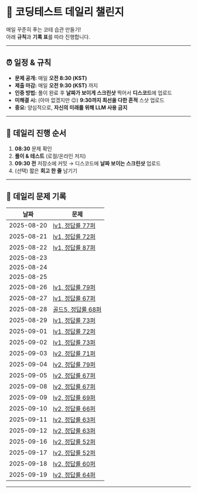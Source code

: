 # 🧪 코딩테스트 데일리 챌린지

매일 꾸준히 푸는 코테 습관 만들기!  
아래 **규칙**과 **기록 표**를 따라 진행합니다.

---

## ⏰ 일정 & 규칙

- **문제 공개:** 매일 **오전 8:30 (KST)**
- **제출 마감:** 매일 **오전 9:30 (KST)** 까지
- **인증 방법:** 풀이 완료 후 **날짜가 보이게 스크린샷** 찍어서 **디스코드**에 업로드
- **미해결 시:** (아마 없겠지만 😉) **9:30까지 최선을 다한 흔적** 스샷 업로드
- **중요:** 양심적으로, **자신의 미래를 위해 LLM 사용 금지**

---

## 🔁 데일리 진행 순서

1. **08:30** 문제 확인  
2. **풀이 & 테스트** (로컬/온라인 저지)
3. **09:30 전** 저장소에 커밋 → 디스코드에 **날짜 보이는 스크린샷** 업로드  
4. (선택) 짧은 **회고 한 줄** 남기기
---
## 📅 데일리 문제 기록

| 날짜       | 문제 |
|------------|------|
| 2025-08-20 | [lv1, 정답률 77퍼](https://school.programmers.co.kr/learn/courses/30/lessons/131705) |
| 2025-08-21 | [lv1, 정답률 72퍼](https://school.programmers.co.kr/learn/courses/30/lessons/138477) |
| 2025-08-22 | [lv1, 정답률 87퍼](https://school.programmers.co.kr/learn/courses/30/lessons/12912) |
| 2025-08-23 | |
| 2025-08-24 | |
| 2025-08-25 | |
| 2025-08-26 | [lv1, 정답률 79퍼](https://school.programmers.co.kr/learn/courses/30/lessons/12906) |
| 2025-08-27 | [lv1, 정답률 67퍼](https://school.programmers.co.kr/learn/courses/30/lessons/136798) |
| 2025-08-28 | [골드5, 정답률 68퍼](https://www.acmicpc.net/problem/27211) |
| 2025-08-29 | [lv1, 정답률 73퍼](https://school.programmers.co.kr/learn/courses/30/lessons/68644) |
| 2025-09-01 | [lv1, 정답률 72퍼](https://school.programmers.co.kr/learn/courses/30/lessons/132267) |
| 2025-09-02 | [lv1, 정답률 73퍼](https://school.programmers.co.kr/learn/courses/30/lessons/134240) |
| 2025-09-03 | [lv2, 정답률 71퍼](https://school.programmers.co.kr/learn/courses/30/lessons/42885) |
| 2025-09-04 | [lv2, 정답률 79퍼](https://school.programmers.co.kr/learn/courses/30/lessons/12941) |
| 2025-09-05 | [lv2, 정답률 67퍼](https://school.programmers.co.kr/learn/courses/30/lessons/12949) |
| 2025-09-08 | [lv2, 정답률 67퍼](https://school.programmers.co.kr/learn/courses/30/lessons/42578) |
| 2025-09-09 | [lv2, 정답률 69퍼](https://school.programmers.co.kr/learn/courses/30/lessons/76502) |
| 2025-09-10 | [lv2, 정답률 66퍼](https://school.programmers.co.kr/learn/courses/30/lessons/17680) |
| 2025-09-11 | [lv2, 정답률 63퍼](https://school.programmers.co.kr/learn/courses/30/lessons/84512) |
| 2025-09-12 | [lv2, 정답률 63퍼](https://school.programmers.co.kr/learn/courses/30/lessons/17684) |
| 2025-09-16 | [lv2, 정답률 52퍼](https://school.programmers.co.kr/learn/courses/30/lessons/389479) |
| 2025-09-17 | [lv2, 정답률 52퍼](https://school.programmers.co.kr/learn/courses/30/lessons/159993) |
| 2025-09-18 | [lv2, 정답률 60퍼](https://school.programmers.co.kr/learn/courses/30/lessons/92341) |
| 2025-09-19 | [lv2, 정답률 64퍼](https://school.programmers.co.kr/learn/courses/30/lessons/43165) |
---


